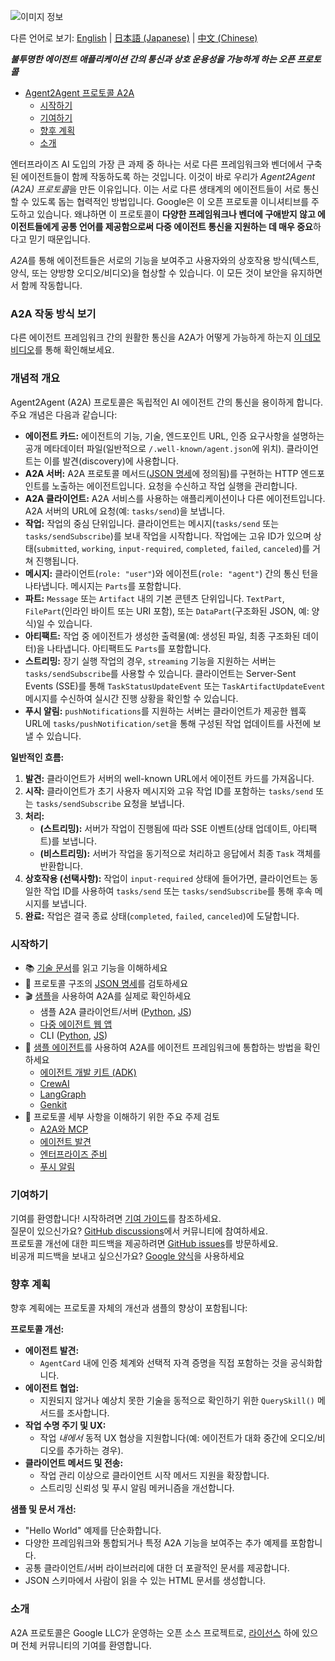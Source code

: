 ![이미지 정보](images/A2A_banner.png)

<p>
    다른 언어로 보기:
    <a href="README.md">English</a> |
    <a href="README.ja.md">日本語 (Japanese)</a> |
    <a href="README.cn.md">中文 (Chinese)</a>
</p>

**_불투명한 에이전트 애플리케이션 간의 통신과 상호 운용성을 가능하게 하는 오픈 프로토콜_**

<!-- 목차 -->

- [Agent2Agent 프로토콜 A2A](#agent2agent-프로토콜-a2a)
    - [시작하기](#시작하기)
    - [기여하기](#기여하기)
    - [향후 계획](#향후-계획)
    - [소개](#소개)

<!-- /목차 -->

엔터프라이즈 AI 도입의 가장 큰 과제 중 하나는 서로 다른 프레임워크와 벤더에서 구축된 에이전트들이 함께 작동하도록 하는 것입니다. 이것이 바로 우리가 *Agent2Agent (A2A) 프로토콜*을 만든 이유입니다. 이는 서로 다른 생태계의 에이전트들이 서로 통신할 수 있도록 돕는 협력적인 방법입니다. Google은 이 오픈 프로토콜 이니셔티브를 주도하고 있습니다. 왜냐하면 이 프로토콜이 **다양한 프레임워크나 벤더에 구애받지 않고 에이전트들에게 공통 언어를 제공함으로써 다중 에이전트 통신을 지원하는 데 매우 중요**하다고 믿기 때문입니다.

*A2A*를 통해 에이전트들은 서로의 기능을 보여주고 사용자와의 상호작용 방식(텍스트, 양식, 또는 양방향 오디오/비디오)을 협상할 수 있습니다. 이 모든 것이 보안을 유지하면서 함께 작동합니다.

### **A2A 작동 방식 보기**

다른 에이전트 프레임워크 간의 원활한 통신을 A2A가 어떻게 가능하게 하는지 [이 데모 비디오](https://storage.googleapis.com/gweb-developer-goog-blog-assets/original_videos/A2A_demo_v4.mp4)를 통해 확인해보세요.

### 개념적 개요

Agent2Agent (A2A) 프로토콜은 독립적인 AI 에이전트 간의 통신을 용이하게 합니다. 주요 개념은 다음과 같습니다:

*   **에이전트 카드:** 에이전트의 기능, 기술, 엔드포인트 URL, 인증 요구사항을 설명하는 공개 메타데이터 파일(일반적으로 `/.well-known/agent.json`에 위치). 클라이언트는 이를 발견(discovery)에 사용합니다.
*   **A2A 서버:** A2A 프로토콜 메서드([JSON 명세](/specification)에 정의됨)를 구현하는 HTTP 엔드포인트를 노출하는 에이전트입니다. 요청을 수신하고 작업 실행을 관리합니다.
*   **A2A 클라이언트:** A2A 서비스를 사용하는 애플리케이션이나 다른 에이전트입니다. A2A 서버의 URL에 요청(예: `tasks/send`)을 보냅니다.
*   **작업:** 작업의 중심 단위입니다. 클라이언트는 메시지(`tasks/send` 또는 `tasks/sendSubscribe`)를 보내 작업을 시작합니다. 작업에는 고유 ID가 있으며 상태(`submitted`, `working`, `input-required`, `completed`, `failed`, `canceled`)를 거쳐 진행됩니다.
*   **메시지:** 클라이언트(`role: "user"`)와 에이전트(`role: "agent"`) 간의 통신 턴을 나타냅니다. 메시지는 `Parts`를 포함합니다.
*   **파트:** `Message` 또는 `Artifact` 내의 기본 콘텐츠 단위입니다. `TextPart`, `FilePart`(인라인 바이트 또는 URI 포함), 또는 `DataPart`(구조화된 JSON, 예: 양식)일 수 있습니다.
*   **아티팩트:** 작업 중 에이전트가 생성한 출력물(예: 생성된 파일, 최종 구조화된 데이터)을 나타냅니다. 아티팩트도 `Parts`를 포함합니다.
*   **스트리밍:** 장기 실행 작업의 경우, `streaming` 기능을 지원하는 서버는 `tasks/sendSubscribe`를 사용할 수 있습니다. 클라이언트는 Server-Sent Events (SSE)를 통해 `TaskStatusUpdateEvent` 또는 `TaskArtifactUpdateEvent` 메시지를 수신하여 실시간 진행 상황을 확인할 수 있습니다.
*   **푸시 알림:** `pushNotifications`를 지원하는 서버는 클라이언트가 제공한 웹훅 URL에 `tasks/pushNotification/set`을 통해 구성된 작업 업데이트를 사전에 보낼 수 있습니다.

**일반적인 흐름:**

1.  **발견:** 클라이언트가 서버의 well-known URL에서 에이전트 카드를 가져옵니다.
2.  **시작:** 클라이언트가 초기 사용자 메시지와 고유 작업 ID를 포함하는 `tasks/send` 또는 `tasks/sendSubscribe` 요청을 보냅니다.
3.  **처리:**
    *   **(스트리밍):** 서버가 작업이 진행됨에 따라 SSE 이벤트(상태 업데이트, 아티팩트)를 보냅니다.
    *   **(비스트리밍):** 서버가 작업을 동기적으로 처리하고 응답에서 최종 `Task` 객체를 반환합니다.
4.  **상호작용 (선택사항):** 작업이 `input-required` 상태에 들어가면, 클라이언트는 동일한 작업 ID를 사용하여 `tasks/send` 또는 `tasks/sendSubscribe`를 통해 후속 메시지를 보냅니다.
5.  **완료:** 작업은 결국 종료 상태(`completed`, `failed`, `canceled`)에 도달합니다.

### **시작하기**

* 📚 [기술 문서](https://google.github.io/A2A/#/documentation)를 읽고 기능을 이해하세요
* 📝 프로토콜 구조의 [JSON 명세](/specification)를 검토하세요
* 🎬 [샘플](/samples)을 사용하여 A2A를 실제로 확인하세요
    * 샘플 A2A 클라이언트/서버 ([Python](/samples/python/common), [JS](/samples/js/src))
    * [다중 에이전트 웹 앱](/demo/README.md)
    * CLI ([Python](/samples/python/hosts/cli/README.md), [JS](/samples/js/README.md))
* 🤖 [샘플 에이전트](/samples/python/agents/README.md)를 사용하여 A2A를 에이전트 프레임워크에 통합하는 방법을 확인하세요
    * [에이전트 개발 키트 (ADK)](/samples/python/agents/google_adk/README.md)
    * [CrewAI](/samples/python/agents/crewai/README.md)
    * [LangGraph](/samples/python/agents/langgraph/README.md)
    * [Genkit](/samples/js/src/agents/README.md)
* 📑 프로토콜 세부 사항을 이해하기 위한 주요 주제 검토
    * [A2A와 MCP](https://google.github.io/A2A/#/topics/a2a_and_mcp.md)
    * [에이전트 발견](https://google.github.io/A2A/#/topics/agent_discovery.md)
    * [엔터프라이즈 준비](https://google.github.io/A2A/#/topics/enterprise_ready.md)
    * [푸시 알림](https://google.github.io/A2A/#/topics/push_notifications.md)

### **기여하기**

기여를 환영합니다! 시작하려면 [기여 가이드](CONTRIBUTING.md)를 참조하세요.\
질문이 있으신가요? [GitHub discussions](https://github.com/google/A2A/discussions/)에서 커뮤니티에 참여하세요.\
프로토콜 개선에 대한 피드백을 제공하려면 [GitHub issues](https://github.com/google/A2A/issues)를 방문하세요.\
비공개 피드백을 보내고 싶으신가요? [Google 양식](https://docs.google.com/forms/d/e/1FAIpQLScS23OMSKnVFmYeqS2dP7dxY3eTyT7lmtGLUa8OJZfP4RTijQ/viewform)을 사용하세요

### **향후 계획**

향후 계획에는 프로토콜 자체의 개선과 샘플의 향상이 포함됩니다:

**프로토콜 개선:**

*   **에이전트 발견:**
    *   `AgentCard` 내에 인증 체계와 선택적 자격 증명을 직접 포함하는 것을 공식화합니다.
*   **에이전트 협업:**
    *   지원되지 않거나 예상치 못한 기술을 동적으로 확인하기 위한 `QuerySkill()` 메서드를 조사합니다.
*   **작업 수명 주기 및 UX:**
    *   작업 *내에서* 동적 UX 협상을 지원합니다(예: 에이전트가 대화 중간에 오디오/비디오를 추가하는 경우).
*   **클라이언트 메서드 및 전송:**
    *   작업 관리 이상으로 클라이언트 시작 메서드 지원을 확장합니다.
    *   스트리밍 신뢰성 및 푸시 알림 메커니즘을 개선합니다.

**샘플 및 문서 개선:**

*   "Hello World" 예제를 단순화합니다.
*   다양한 프레임워크와 통합되거나 특정 A2A 기능을 보여주는 추가 예제를 포함합니다.
*   공통 클라이언트/서버 라이브러리에 대한 더 포괄적인 문서를 제공합니다.
*   JSON 스키마에서 사람이 읽을 수 있는 HTML 문서를 생성합니다.

### **소개**

A2A 프로토콜은 Google LLC가 운영하는 오픈 소스 프로젝트로, [라이선스](LICENSE) 하에 있으며 전체 커뮤니티의 기여를 환영합니다. 